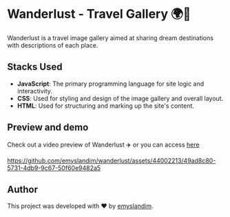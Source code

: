 # Wanderlust - Travel Gallery 🌍📸

Wanderlust is a travel image gallery aimed at sharing dream destinations with descriptions of each place.

## Stacks Used

- **JavaScript**: The primary programming language for site logic and interactivity.
- **CSS**: Used for styling and design of the image gallery and overall layout.
- **HTML**: Used for structuring and marking up the site's content.

## Preview and demo

Check out a video preview of Wanderlust ✈️ or you can access <a href="https://wanderlust-flame.vercel.app" target="_blank">here</a>
</br>

https://github.com/emyslandim/wanderlust/assets/44002213/49ad8c80-5731-4db9-9c67-50f60e9482a5




## Author

This project was developed with ❤️ by <a href="https://github.com/emyslandim" target="_blank">emyslandim</a>.
